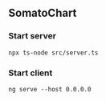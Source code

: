 ## SomatoChart
### Start server
`npx ts-node src/server.ts`

### Start client
`ng serve --host 0.0.0.0`